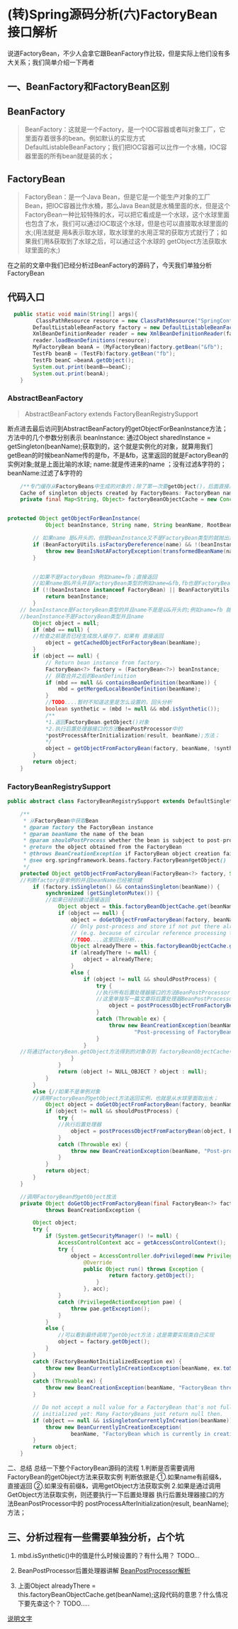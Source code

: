 # (转)Spring源码分析(六)FactoryBean 接口解析

说道FactoryBean，不少人会拿它跟BeanFactory作比较，但是实际上他们没有多大关系；我们简单介绍一下两者

## 一、BeanFactory和FactoryBean区别
## BeanFactory
> BeanFactory：这就是一个Factory，是一个IOC容器或者叫对象工厂，它里面存着很多的bean。例如默认的实现方式DefaultListableBeanFactory；我们把IOC容器可以比作一个水桶，IOC容器里面的所有bean就是装的水；

## FactoryBean
> FactoryBean：是一个Java Bean，但是它是一个能生产对象的工厂Bean，把IOC容器比作水桶，那么Java Bean就是水桶里面的水，但是这个FactoryBean一种比较特殊的水，可以把它看成是一个水球，这个水球里面也包含了水，我们可以通过IOC取这个水球，但是也可以直接取水球里面的水;(用法就是 用&表示取水球，取水球里的水用正常的获取方式就行了；如果我们用&获取到了水球之后，可以通过这个水球的 getObject方法获取水球里面的水;)

在之前的文章中我们已经分析过BeanFactory的源码了，今天我们单独分析FactoryBean

## 代码入口
```java
  public static void main(String[] args){
         ClassPathResource resource = new ClassPathResource("SpringContextConfig.xml");
        DefaultListableBeanFactory factory = new DefaultListableBeanFactory();
        XmlBeanDefinitionReader reader = new XmlBeanDefinitionReader(factory);
        reader.loadBeanDefinitions(resource);
        MyFactoryBean beanA = (MyFactoryBean)factory.getBean("&fb");
        TestFb beanB = (TestFb)factory.getBean("fb");
        TestFb beanC =beanA.getObject();
        System.out.print(beanB==beanC);
        System.out.print(beanA);
    }
```

### AbstractBeanFactory
> AbstractBeanFactory extends FactoryBeanRegistrySupport

断点进去最后访问到AbstractBeanFactory的getObjectForBeanInstance方法；方法中的几个参数分别表示 
beanInstance: 
通过Object sharedInstance = getSingleton(beanName);获取到的，这个就是实例化的对象，就算用我们getBean的时候beanName传的是fb，不是&fb，这里返回的就是FactoryBean的实例对象;就是上面比喻的水球; 
name:就是传进来的name ；没有过滤&字符的； 
beanName:过滤了&字符的
<span id="getObjectForBeanInstance"></span>
```java
    /**专门缓存从FactoryBeans中生成的对象的；除了第一次要getObject()，后面直接从这个mao中取就行了 
    Cache of singleton objects created by FactoryBeans: FactoryBean name --> object */
    private final Map<String, Object> factoryBeanObjectCache = new ConcurrentHashMap<String, Object>(16);


protected Object getObjectForBeanInstance(
            Object beanInstance, String name, String beanName, RootBeanDefinition mbd) {

        // 如果name 是&开头的，但是beanInstance又不是FactoryBean类型的就抛出异常
        if (BeanFactoryUtils.isFactoryDereference(name) && !(beanInstance instanceof FactoryBean)) {
            throw new BeanIsNotAFactoryException(transformedBeanName(name), beanInstance.getClass());
        }


        //如果不是FactoryBean 例如name=fb；直接返回
        //如果name是&开头并且FactoryBean类型的例如name=&fb,fb也是FactoryBean类型； 直接返回
        if (!(beanInstance instanceof FactoryBean) || BeanFactoryUtils.isFactoryDereference(name)) {
            return beanInstance;
        }
    // beanInstance是FactoryBean类型的并且name不是是以&开头的;例如name=fb 就要走下面的流程
    //beanInstance不是FactoryBean类型并且name
        Object object = null;
        if (mbd == null) {
        //检查之前是否已经生成放入缓存了，如果有 直接返回
            object = getCachedObjectForFactoryBean(beanName);
        }
        if (object == null) {
            // Return bean instance from factory.
            FactoryBean<?> factory = (FactoryBean<?>) beanInstance;
            // 获取合并之后的BeanDefinition
            if (mbd == null && containsBeanDefinition(beanName)) {
                mbd = getMergedLocalBeanDefinition(beanName);
            }
            //TODO....暂时不知道这里是怎么设置的，回头分析
            boolean synthetic = (mbd != null && mbd.isSynthetic());
            /**
            *1.返回FactoryBean.getObject()对象
            *2.执行后置处理器接口的方法BeanPostProcessor中的
            *postProcessAfterInitialization(result, beanName);方法；
            */
            object = getObjectFromFactoryBean(factory, beanName, !synthetic);
        }
        return object;
    }
```

### FactoryBeanRegistrySupport
```java
public abstract class FactoryBeanRegistrySupport extends DefaultSingletonBeanRegistry{

    /**
     * 从FactoryBean中获取Bean
     * @param factory the FactoryBean instance
     * @param beanName the name of the bean
     * @param shouldPostProcess whether the bean is subject to post-processing
     * @return the object obtained from the FactoryBean
     * @throws BeanCreationException if FactoryBean object creation failed
     * @see org.springframework.beans.factory.FactoryBean#getObject()
     */
    protected Object getObjectFromFactoryBean(FactoryBean<?> factory, String beanName, boolean shouldPostProcess) {
    //判断factory是单例的并且beanName已经被创建
        if (factory.isSingleton() && containsSingleton(beanName)) {
            synchronized (getSingletonMutex()) {
            //如果已经创建过直接返回
                Object object = this.factoryBeanObjectCache.get(beanName);
                if (object == null) {
                    object = doGetObjectFromFactoryBean(factory, beanName);
                    // Only post-process and store if not put there already during getObject() call above
                    // (e.g. because of circular reference processing triggered by custom getBean calls)
                    //TODO....这里回头分析...
                    Object alreadyThere = this.factoryBeanObjectCache.get(beanName);
                    if (alreadyThere != null) {
                        object = alreadyThere;
                    }
                    else {
                        if (object != null && shouldPostProcess) {
                            try {
                            //执行所有后置处理器接口的方法BeanPostProcessor中的postProcessAfterInitialization(result, beanName);方法；
                            //这里单独写一篇文章将后置处理器BeanPostProcessor
                                object = postProcessObjectFromFactoryBean(object, beanName);
                            }
                            catch (Throwable ex) {
                                throw new BeanCreationException(beanName,
                                        "Post-processing of FactoryBean's singleton object failed", ex);
                            }
                        }
    //将通过factoryBean.getObject方法得到的对象存到 factoryBeanObjectCache中         this.factoryBeanObjectCache.put(beanName, (object != null ? object : NULL_OBJECT));
                    }
                }
                return (object != NULL_OBJECT ? object : null);
            }
        }
        else {//如果不是单例对象
        //调用FactoryBean的getObject方法返回实例，也就是从水球里面取出水；
            Object object = doGetObjectFromFactoryBean(factory, beanName);
            if (object != null && shouldPostProcess) {
                try {
                //执行后置处理器
                    object = postProcessObjectFromFactoryBean(object, beanName);
                }
                catch (Throwable ex) {
                    throw new BeanCreationException(beanName, "Post-processing of FactoryBean's object failed", ex);
                }
            }
            return object;
        }
    }

    //调用FactoryBean的getObject放法
    private Object doGetObjectFromFactoryBean(final FactoryBean<?> factory, final String beanName)
            throws BeanCreationException {

        Object object;
        try {
            if (System.getSecurityManager() != null) {
                AccessControlContext acc = getAccessControlContext();
                try {
                    object = AccessController.doPrivileged(new PrivilegedExceptionAction<Object>() {
                        @Override
                        public Object run() throws Exception {
                                return factory.getObject();
                            }
                        }, acc);
                }
                catch (PrivilegedActionException pae) {
                    throw pae.getException();
                }
            }
            else {
                //可以看到最终调用了getObject方法；这是需要实现类自己实现
                object = factory.getObject();
            }
        }
        catch (FactoryBeanNotInitializedException ex) {
            throw new BeanCurrentlyInCreationException(beanName, ex.toString());
        }
        catch (Throwable ex) {
            throw new BeanCreationException(beanName, "FactoryBean threw exception on object creation", ex);
        }

        // Do not accept a null value for a FactoryBean that's not fully
        // initialized yet: Many FactoryBeans just return null then.
        if (object == null && isSingletonCurrentlyInCreation(beanName)) {
            throw new BeanCurrentlyInCreationException(
                    beanName, "FactoryBean which is currently in creation returned null from getObject");
        }
        return object;
    }
```

二、总结
总结一下整个FactoryBean源码的流程 
1.判断是否需要调用FactoryBean的getObject方法来获取实例 
判断依据是:①.如果name有前缀&，直接返回 
②.如果没有前缀&，调用getObject方法获取实例 
2.如果是通过调用GetObject方法获取实例，则还要执行一下后置处理器 
执行后置处理器接口的方法BeanPostProcessor中的 
postProcessAfterInitialization(result, beanName);方法；

## 三、分析过程有一些需要单独分析，占个坑
1. mbd.isSynthetic()中的值是什么时候设置的？有什么用？
TODO…

2. BeanPostProcessor后置处理器讲解
[BeanPostProcessor解析](springSourceCode_analysis_7_80289441.md)

3. 上面Object alreadyThere = this.factoryBeanObjectCache.get(beanName);这段代码的意思？什么情况下要先查这个？
TODO…..

[说明文字](#getObjectForBeanInstance)
